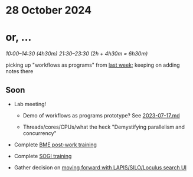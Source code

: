 # 28 October 2024
# or, …

_10:00–14:30 (4h30m)_
_21:30–23:30 (2h + 4h30m = 6h30m)_

picking up "workflows as programs" from [last week](2023-10-23.md); keeping on
adding notes there


## Soon

- Lab meeting!
  - Demo of workflows as programs prototype?
    See [2023-07-17.md](2023-07-17.md)

  - Threads/cores/CPUs/what the heck
    "Demystifying parallelism and concurrency"

- Complete [BME post-work training](https://fredhutch.csod.com/ui/lms-learning-details/app/course/ac23e22d-0445-4123-bd10-66db92646c11)
- Complete [SOGI training](https://fredhutch.csod.com/ui/lms-learning-details/app/course/13b01982-4e88-44e0-b275-8e86734ff89d)
- Gather decision on [moving forward with LAPIS/SILO/Loculus search UI](https://github.com/nextstrain/private/issues/143)
